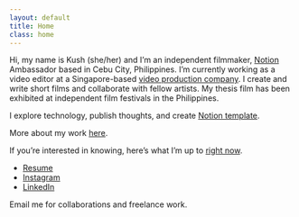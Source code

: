 ```yaml
---
layout: default
title: Home
class: home
---
```


Hi, my name is Kush (she/her) and I’m an independent filmmaker, [Notion](notion.so/product) Ambassador based in Cebu City, Philippines. 
I’m currently working as a video editor at a Singapore-based [video production company](https://fewstones.com/). 
I create and write short films and collaborate with fellow artists. My thesis film has been exhibited at independent 
film festivals in the Philippines. 

I explore technology, publish thoughts, and create [Notion template](https://krabf.gumroad.com). 

More about my work [here](/work).

If you’re interested in knowing, here’s what I’m up to [right now](/now).

- [Resume](https://read.cv/krabf)
- [Instagram](https://www.instagram.com/krabf/)
- [LinkedIn](https://www.linkedin.com/in/kushaiahfelisilda/)

Email me for collaborations and freelance work.
